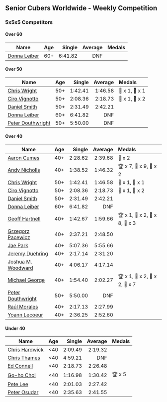 ## Senior Cubers Worldwide - Weekly Competition
### 5x5x5 Competitors

#### Over 60

| Name | Age | Single | Average | Medals |
| -- | :--: | --: | --: | :-- |
| [Donna Leiber](../../persons/donna_leiber/555.md) | 60+ | 6:41.82 | DNF |  |

#### Over 50

| Name | Age | Single | Average | Medals |
| -- | :--: | --: | --: | :-- |
| [Chris Wright](../../persons/chris_wright/555.md) | 50+ | 1:42.41 | 1:46.58 | 🥇 x 1, 🥈 x 1 |
| [Ciro Vignotto](../../persons/ciro_vignotto/555.md) | 50+ | 2:08.36 | 2:18.73 | 🥈 x 1, 🥉 x 2 |
| [Daniel Smith](../../persons/daniel_smith/555.md) | 50+ | 2:31.49 | 2:42.21 |  |
| [Donna Leiber](../../persons/donna_leiber/555.md) | 60+ | 6:41.82 | DNF |  |
| [Peter Douthwright](../../persons/peter_douthwright/555.md) | 50+ | 5:50.00 | DNF |  |

#### Over 40

| Name | Age | Single | Average | Medals |
| -- | :--: | --: | --: | :-- |
| [Aaron Cumes](../../persons/aaron_cumes/555.md) | 40+ | 2:28.62 | 2:39.68 | 🥉 x 2 |
| [Andy Nicholls](../../persons/andy_nicholls/555.md) | 40+ | 1:38.52 | 1:46.32 | 🏆 x 7, 🥇 x 9, 🥈 x 2 |
| [Chris Wright](../../persons/chris_wright/555.md) | 50+ | 1:42.41 | 1:46.58 | 🥇 x 1, 🥈 x 1 |
| [Ciro Vignotto](../../persons/ciro_vignotto/555.md) | 50+ | 2:08.36 | 2:18.73 | 🥈 x 1, 🥉 x 2 |
| [Daniel Smith](../../persons/daniel_smith/555.md) | 50+ | 2:31.49 | 2:42.21 |  |
| [Donna Leiber](../../persons/donna_leiber/555.md) | 60+ | 6:41.82 | DNF |  |
| [Geoff Hartnell](../../persons/geoff_hartnell/555.md) | 40+ | 1:42.67 | 1:59.66 | 🏆 x 1, 🥇 x 2, 🥈 x 8, 🥉 x 3 |
| [Grzegorz Pacewicz](../../persons/grzegorz_pacewicz/555.md) | 40+ | 2:37.21 | 2:48.50 |  |
| [Jae Park](../../persons/jae_park/555.md) | 40+ | 5:07.36 | 5:55.66 |  |
| [Jeremy Duehring](../../persons/jeremy_duehring/555.md) | 40+ | 2:17.14 | 2:31.20 |  |
| [Joshua M. Woodward](../../persons/joshua_m_woodward/555.md) | 40+ | 4:06.17 | 4:17.14 |  |
| [Michael George](../../persons/michael_george/555.md) | 40+ | 1:54.40 | 2:02.27 | 🏆 x 1, 🥇 x 2, 🥈 x 2, 🥉 x 7 |
| [Peter Douthwright](../../persons/peter_douthwright/555.md) | 50+ | 5:50.00 | DNF |  |
| [Raúl Morales](../../persons/raul_morales/555.md) | 40+ | 2:17.13 | 2:27.99 |  |
| [Yoann Lecoeur](../../persons/yoann_lecoeur/555.md) | 40+ | 2:36.25 | 2:52.60 |  |

#### Under 40

| Name | Age | Single | Average | Medals |
| -- | :--: | --: | --: | :-- |
| [Chris Hardwick](../../persons/chris_hardwick/555.md) | <40 | 2:09.49 | 2:19.32 |  |
| [Chris Thames](../../persons/chris_thames/555.md) | <40 | 4:59.21 | DNF |  |
| [Ed Connell](../../persons/ed_connell/555.md) | <40 | 2:18.73 | 2:26.48 |  |
| [Go-ho Choi](../../persons/go_ho_choi/555.md) | <40 | 1:16.98 | 1:30.42 | 🏆 x 5 |
| [Pete Lee](../../persons/pete_lee/555.md) | <40 | 2:01.03 | 2:27.42 |  |
| [Peter Osudar](../../persons/peter_osudar/555.md) | <40 | 2:35.63 | 2:41.55 |  |


<!-- Global site tag (gtag.js) - Google Analytics -->
<script async src="https://www.googletagmanager.com/gtag/js?id=UA-86348435-3"></script>
<script>window.dataLayer = window.dataLayer || []; function gtag() {dataLayer.push(arguments);} gtag('js', new Date()); gtag('config', 'UA-86348435-3');</script>
